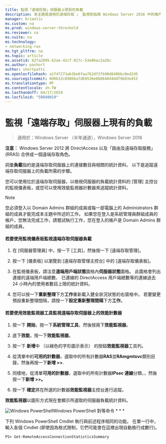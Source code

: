 ```yaml
---
title: 監視「遠端存取」伺服器上現有的負載
description: 本主題是適用於遠端存取 」 監視和指南 Windows Server 2016 中的帳戶處理的一部分。
manager: brianlic
ms.custom: na
ms.prod: windows-server-threshold
ms.reviewer: na
ms.suite: na
ms.technology:
- networking-ras
ms.tgt_pltfrm: na
ms.topic: article
ms.assetid: 62fa2895-62ae-42cf-817c-53e06ac2a26c
ms.author: pashort
author: shortpatti
ms.openlocfilehash: a1f47273ab3be6faa762df2fb90d6486bc0ed2d5
ms.sourcegitcommit: 0d0b32c8986ba7db9536e0b8648d4ddf9b03e452
ms.translationtype: MT
ms.contentlocale: zh-TW
ms.lasthandoff: 04/17/2019
ms.locfileid: "59849019"
---
```

# <a name="monitor-the-existing-load-on-the-remote-access-server"></a>監視「遠端存取」伺服器上現有的負載

>適用於：Windows Server （半年通道），Windows Server 2016

**注意：** Windows Server 2012 將 DirectAccess 以及「路由及遠端存取服務」(RRAS) 合併成一個遠端存取角色。  
  
詞彙**負載**指的是遠端存取伺服器上的連接數目與相關的統計資料。 以下是追蹤遠端存取伺服器上的負載所需的步驟。  
  
您可以使用位於遠端存取伺服器，以檢視伺服器的負載統計資料的 [管理] 主控台的監視儀表板，或您可以使用效能監視器計數器來追蹤統計資料。  
  
> [!NOTE]  
> 您必須登入以 Domain Admins 群組的成員或每一部電腦上的 Administrators 群組的成員才能完成本主題中所述的工作。 如果您在登入是系統管理員群組成員的帳戶，您無法完成工作，請嘗試執行工作，您在登入的帳戶是 Domain Admins 群組的成員。  
  
#### <a name="to-use-the-monitoring-dashboard-to-monitor-the-remote-access-server-load"></a>若要使用監視儀表板監視遠端存取伺服器負載  
  
1.  在 [伺服器管理員] 中，按一下 [工具]，然後按一下 [遠端存取管理]。  
  
2.  按一下 [儀表板] 以瀏覽到 [遠端存取管理主控台] 中的 [遠端存取儀表板]。  
  
3.  在監視儀表板，請注意**遠端用戶端狀態**圖格內**伺服器狀態**圖格。 此圖格會列出連接的遠端用戶端總數、 已連線的 DirectAccess 用戶端總數等的連線過去 24 小時內的使用者數目上限的統計資料。  
  
4.  您可以按一下**重新整理**下方**工作**重新載入健全狀況狀態的右窗格中。 若要變更預設重新整理間隔，請按一下**設定重新整理間隔**下方**工作**。  
  
#### <a name="to-use-the-performance-monitor-tool-to-monitor-performance-counters-on-the-remote-access-server"></a>若要使用效能監視器工具監視遠端存取伺服器上的效能計數器  
  
1.  按一下 **開始**，按一下**系統管理工具**，然後按兩下**效能監視器**。  
  
2.  底下**效能**，按一下**效能監視器**。  
  
3.  按一下 **新增**中 （以綠色的字形圖示表示） 的按鈕**效能監視器**工具列。  
  
4.  從清單中的**可用的計數器**，選取中的所有計數器**RAS**並**RAmgmtsvc**類別目錄，然後再按一下**新增 >>**.  
  
5.  同樣地，從清單**可用的計數器**，選取中的所有計數器**IPsec 連線**分類，，然後按一下**新增 >>。**  
  
6.  按一下  **確定**將在所選的計數器**效能監視器**主控台進行追蹤。  
  
**效能監視器**以圖形方式現在會顯示所選取的伺服器負載統計資料。  
  
![Windows PowerShell](../../../media/Monitor-the-existing-load-on-the-Remote-Access-server/PowerShellLogoSmall.gif)Windows PowerShell 對等命令 * * *  
  
下列 Windows PowerShell Cmdlet 執行與前述程序相同的功能。 在單一行中，輸入各個 Cmdlet (即使因為格式限制，它們可能會在這裡出現自動換行成數行)。  
  
```  
PS> Get-RemoteAccessConnectionStatisticsSummary  
```  
  


